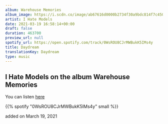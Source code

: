 ```yaml
---
album: Warehouse Memories
album_image: https://i.scdn.co/image/ab67616d0000b2734f30a9bdc814f7c4509a813e
artist: I Hate Models
date: 2021-03-19 16:58:14+00:00
draft: false
duration: 463700
preview_url: null
spotify_url: https://open.spotify.com/track/0WsROU8CJrMWBukK5IMs4y
title: Daydream
translationKey: Daydream
type: music
---
```


## I Hate Models on the album Warehouse Memories

You can listen [here](https://open.spotify.com/track/0WsROU8CJrMWBukK5IMs4y)

{{% spotify "0WsROU8CJrMWBukK5IMs4y" small %}}

added on March 19, 2021